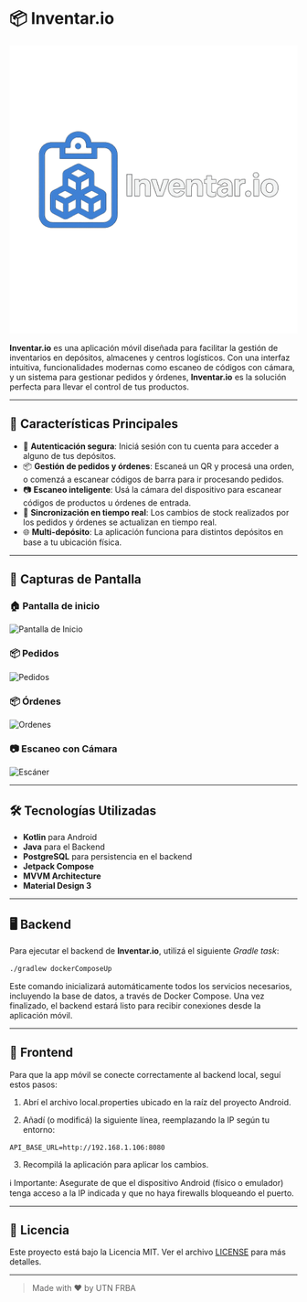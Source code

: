 # 📦 Inventar.io

![Inventar.io Banner](./docs/banner.png)

**Inventar.io** es una aplicación móvil diseñada para facilitar la gestión de inventarios en depósitos, almacenes y centros logísticos. Con una interfaz intuitiva, funcionalidades modernas como escaneo de códigos con cámara, y un sistema para gestionar pedidos y órdenes, **Inventar.io** es la solución perfecta para llevar el control de tus productos.

---

## 🚀 Características Principales

- 🔐 **Autenticación segura**: Iniciá sesión con tu cuenta para acceder a alguno de tus depósitos.
- 📦 **Gestión de pedidos y órdenes**: Escaneá un QR y procesá una orden, o comenzá a escanear códigos de barra para ir procesando pedidos.
- 📷 **Escaneo inteligente**: Usá la cámara del dispositivo para escanear códigos de productos u órdenes de entrada.
- 🔄 **Sincronización en tiempo real**: Los cambios de stock realizados por los pedidos y órdenes se actualizan en tiempo real.
- 🌐 **Multi-depósito**: La aplicación funciona para distintos depósitos en base a tu ubicación física.

---

## 📸 Capturas de Pantalla

### 🏠 Pantalla de inicio
![Pantalla de Inicio](./docs/home.png)

### 📦 Pedidos
![Pedidos](./docs/pedidos.png)

### 📦 Órdenes
![Ordenes](./docs/ordenes.png)

### 📷 Escaneo con Cámara
![Escáner](./docs/scanner.png)

---

## 🛠️ Tecnologías Utilizadas

- **Kotlin** para Android
- **Java** para el Backend
- **PostgreSQL** para persistencia en el backend
- **Jetpack Compose**
- **MVVM Architecture**
- **Material Design 3**

---

## 🖥️ Backend

Para ejecutar el backend de **Inventar.io**, utilizá el siguiente _Gradle task_:

```bash
./gradlew dockerComposeUp
```

Este comando inicializará automáticamente todos los servicios necesarios, incluyendo la base de datos, a través de Docker Compose. Una vez finalizado, el backend estará listo para recibir conexiones desde la aplicación móvil.

---

## 📱 Frontend

Para que la app móvil se conecte correctamente al backend local, seguí estos pasos:

1. Abrí el archivo local.properties ubicado en la raíz del proyecto Android.

2. Añadí (o modificá) la siguiente línea, reemplazando la IP según tu entorno:
```
API_BASE_URL=http://192.168.1.106:8080
```
3. Recompilá la aplicación para aplicar los cambios.

ℹ️ Importante: Asegurate de que el dispositivo Android (físico o emulador) tenga acceso a la IP indicada y que no haya firewalls bloqueando el puerto.

---

## 📝 Licencia

Este proyecto está bajo la Licencia MIT. Ver el archivo [LICENSE](./LICENSE) para más detalles.

---

> Made with ❤️ by UTN FRBA